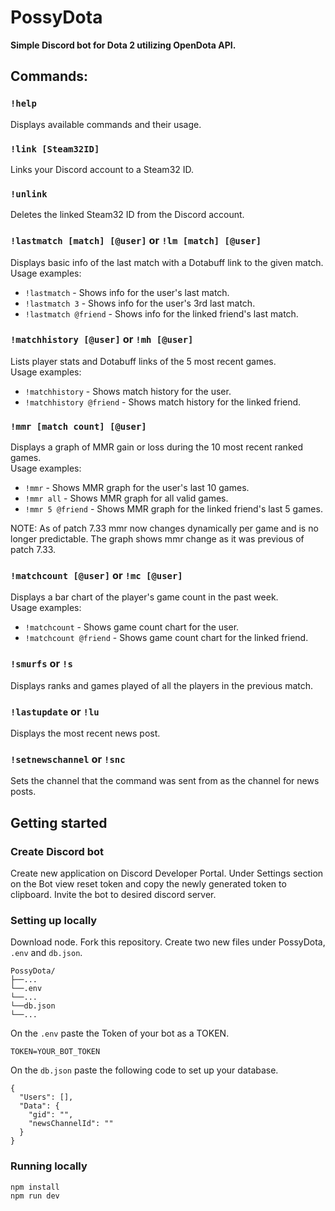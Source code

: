 # PossyDota

**Simple Discord bot for Dota 2 utilizing OpenDota API.**

## Commands:

### `!help`

Displays available commands and their usage.

### `!link [Steam32ID]`

Links your Discord account to a Steam32 ID.

### `!unlink`

Deletes the linked Steam32 ID from the Discord account.

### `!lastmatch [match] [@user]` or `!lm [match] [@user]`

Displays basic info of the last match with a Dotabuff link to the given match.  
Usage examples:

- `!lastmatch` - Shows info for the user's last match.
- `!lastmatch 3` - Shows info for the user's 3rd last match.
- `!lastmatch @friend` - Shows info for the linked friend's last match.

### `!matchhistory [@user]` or `!mh [@user]`

Lists player stats and Dotabuff links of the 5 most recent games.  
Usage examples:

- `!matchhistory` - Shows match history for the user.
- `!matchhistory @friend` - Shows match history for the linked friend.

### `!mmr [match count] [@user]`

Displays a graph of MMR gain or loss during the 10 most recent ranked games.  
Usage examples:

- `!mmr` - Shows MMR graph for the user's last 10 games.
- `!mmr all` - Shows MMR graph for all valid games.
- `!mmr 5 @friend` - Shows MMR graph for the linked friend's last 5 games.

NOTE: As of patch 7.33 mmr now changes dynamically per game and is no longer predictable. The graph shows mmr change as it was previous of patch 7.33.

### `!matchcount [@user]` or `!mc [@user]`

Displays a bar chart of the player's game count in the past week.  
Usage examples:

- `!matchcount` - Shows game count chart for the user.
- `!matchcount @friend` - Shows game count chart for the linked friend.

### `!smurfs` or `!s`

Displays ranks and games played of all the players in the previous match.

### `!lastupdate` or `!lu`

Displays the most recent news post.

### `!setnewschannel` or `!snc`

Sets the channel that the command was sent from as the channel for news posts.

## Getting started

### Create Discord bot

Create new application on Discord Developer Portal. Under Settings section on the Bot view reset token and copy the newly generated token to clipboard. Invite the bot to desired discord server.

### Setting up locally

Download node. Fork this repository. Create two new files under PossyDota, `.env` and `db.json`.

```
PossyDota/
├──...
└──.env
└──...
└──db.json
└──...
```

On the `.env` paste the Token of your bot as a TOKEN.

```
TOKEN=YOUR_BOT_TOKEN
```

On the `db.json` paste the following code to set up your database.

```
{
  "Users": [],
  "Data": {
    "gid": "",
    "newsChannelId": ""
  }
}
```

### Running locally

```
npm install
npm run dev
```
